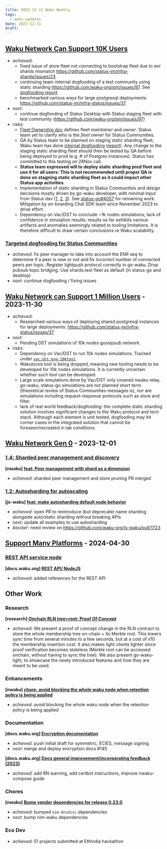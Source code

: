 ```yaml
---
title: 2023-12-11 Waku Weekly
tags:
  - waku-updates
date: 2023-12-11
draft:
---
```

## [Waku Network Can Support 10K Users](https://github.com/waku-org/pm/issues/12)

- _achieved:_
	- fixed issue of store fleet not connecting to bootstrap fleet due to enr shards mismatch https://github.com/status-im/infra-shards/issues/23
	- continuing team-internal dogfooding of a test community using static sharding https://github.com/waku-org/pm/issues/97. See [dogfooding report](https://github.com/waku-org/pm/issues/97#issuecomment-1829050821)
	- benchmarked various ways for large postgresql deployments: https://github.com/status-im/infra-status/issues/37
- _next:_
	- continue dogfooding of Status Desktop with Status staging fleet with test community (https://github.com/waku-org/pm/issues/97)
- _risks:_
	- [Fleet Ownership doc](https://www.notion.so/Fleet-Ownership-7532aad8896d46599abac3c274189741) defines fleet _maintainer_ and _owner_. Status team yet to clarify who is the _fleet owner_ for Status Communities.
	- QA by Status team to be planned on staging static sharding fleet; Waku team has done [internal dogfooding](https://github.com/waku-org/pm/issues/97) ([report](https://github.com/waku-org/pm/issues/97#issuecomment-1829050821)). Any change to the staging static sharding fleet should then be tested by QA before being deployed to prod (e.g. # of Postgres instances). Status has committed to this testing on 28Nov call.
	- **Status team expressed will to deploy static sharding prod fleet and use it for all users: This is not recommended until proper QA is done on stagning static sharding fleet as it could impact other Status app activities**.
	- Implementation of static sharding in Status Communities and design decisions mostly driven by go-waku developer, with minimal input from Status dev ([1](https://github.com/status-im/status-go/pull/4161), [2](https://github.com/status-im/status-go/pull/4094), [3](https://github.com/status-im/status-go/pull/4093)). See [status-go#4057](https://github.com/status-im/status-go/issues/4057) for remaining work. Mitigation by on-boarding Chat SDK team since November 2023 to drive effort.
	- Dependency on Vac/DST to conclude ~1k nodes simulations; lack of confidence in simulation results: results so far exhibits various artifacts and anomalies seemingly related to tooling limitations. It is therefore difficult to draw certain conclusions re Waku scalability.

### [Targeted dogfooding for Status Communities](https://github.com/waku-org/pm/issues/97)

- _achieved_: fix peer manager to take into account the ENR seq to determine if a peer is new or not and fix incorrect number of connected peers per topic. Register lightpush protocol correctly in go-waku. Drop pubsub topic bridging. Use shards.test fleet as default (in status-go and desktop)
- _next_: continue dogfooding / fixing issues

## [Waku Network can Support 1 Million Users](https://github.com/waku-org/pm/issues/83) - 2023-11-30

- _achieved_:
	- Researched various ways of deploying shared postgresql instances for large deployments: https://github.com/status-im/infra-status/issues/37
- _next_:
	- Pending DST simulations of 10k nodes gossipsub network.
- _risks_:
	- Dependency on Vac/DST to run 10k nodes simulations. Tracked under [`vac:dst:eng-10ktool`](https://roadmap.logos.co/tags/vac-updates).
	- Wakutorsis tool is being dropped, meaning new tooling needs to be developed for 10k nodes simulations. It is currently uncertain whether such tool can be developed.
	- Large scale simulations done by Vac/DST only covered nwaku relay. go-waku, status-go simulations are not planned short term (theoretical review of Status Communities messages is), nor are simulations including request-response protocols such as store and filter.
	- lack of real world feedback/dogfooding: the complete static sharding solution involves significant changes to the Waku protocol and tech stack. Although each element is unit tested, dogfooding may hit corner cases in the integrated solution that cannot be foreseen/recreated in lab conditions.

## [Waku Network Gen 0](https://github.com/waku-org/pm/issues/50) - 2023-12-01

### [1.4: Sharded peer management and discovery](https://github.com/waku-org/pm/issues/67)

**[nwaku] [feat: Peer management with shard as a dimension](https://github.com/waku-org/nwaku/issues/1940)**

- _achieved_: sharded peer management and store pruning PR merged

### [1.2: Autosharding for autoscaling](https://github.com/waku-org/pm/issues/65)

**[js-waku] [feat: make autosharding default node behavior](https://github.com/waku-org/js-waku/issues/1749)**

- _achieved_: open PR to reintroduce (but deprecate) name sharding alongside auto/static sharding without breaking APIs
- _next_: update all examples to use autosharding
- _blocker_: need review on https://github.com/waku-org/js-waku/pull/1723

## [Support Many Platforms](https://github.com/waku-org/pm/issues/42) - 2024-04-30

### [REST API service node](https://github.com/waku-org/pm/issues/82)

**[docs.waku.org] [REST API/ NodeJS](https://github.com/waku-org/docs.waku.org/issues/123)**

- _achieved_: added references for the REST API

## Other Work

### Research

**[research] [Onchain RLN tree+root: Proof Of Concept](https://github.com/waku-org/research/issues/72)**

- _achieved_: We present a proof of concept change in the RLN contract to store the whole membership tree on-chain + its Merkle root. This lowers sync time from several minutes to a few seconds, but at a cost of x10 the membership insertion cost. It also makes light clients lighter since proof verification becomes stateless (Merkle root can be accessed onchain, without having to sync the tree). We also present go-waku-light, to showcase the newly introduced features and how they are meant to be used.

### Enhancements

**[nwaku] [chore: avoid blocking the whole waku node when retention policy is being applied](https://github.com/waku-org/nwaku/issues/2238)**

- _achieved_: avoid blocking the whole waku node when the retention policy is being applied

### Documentation

**[docs.waku.org] [Encryption documentation](https://github.com/waku-org/docs.waku.org/issues/125)**

- _achieved_: push initial draft for symmetric, ECIES, message signing
- _next_: merge and deploy encryption docs #145

**[docs.waku.org] [Docs general improvement/incorporating feedback (2023)](https://github.com/waku-org/docs.waku.org/issues/102)**

- _achieved_: add RN warning, add certbot instructions, improve nwaku-compose guide

### Chores

**[nwaku] [Bump vendor dependencies for release 0.23.0](https://github.com/waku-org/nwaku/issues/2266)**

- _achieved_: bumped `nim-dnsdisc` dependencies
-  _next_: bump nim-waku dependencies

### Eco Dev

- _achieved_: 51 projects submitted at EthIndia hackathon